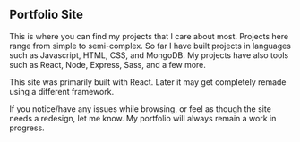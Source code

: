 ## Portfolio Site

This is where you can find my projects that I care about most. Projects here range from simple to semi-complex. So far I have built projects
in languages such as Javascript, HTML, CSS, and MongoDB. My projects have also tools such as React, Node, Express, Sass, and a few more.

This site was primarily built with React. Later it may get completely remade using a different framework.

If you notice/have any issues while browsing, or feel as though the site needs a redesign, let me know. My portfolio will always remain a work in progress. 